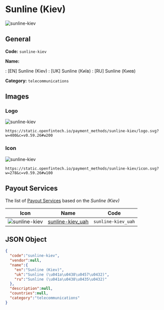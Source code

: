 
# Sunline (Kiev) 
![sunline-kiev](https://static.openfintech.io/payment_methods/sunline-kiev/logo.svg?w=400&c=v0.59.26#w200)  

## General 
**Code:** `sunline-kiev` 
 
**Name:** 
 
:	[EN] Sunline (Kiev) 
:	[UK] Sunline (Київ) 
:	[RU] Sunline (Киев) 
 
**Category:** `telecommunications` 
 

## Images 

### Logo 
![sunline-kiev](https://static.openfintech.io/payment_methods/sunline-kiev/logo.svg?w=400&c=v0.59.26#w200)  

```
https://static.openfintech.io/payment_methods/sunline-kiev/logo.svg?w=400&c=v0.59.26#w200
```  

### Icon 
![sunline-kiev](https://static.openfintech.io/payment_methods/sunline-kiev/icon.svg?w=278&c=v0.59.26#w100)  

```
https://static.openfintech.io/payment_methods/sunline-kiev/icon.svg?w=278&c=v0.59.26#w100
```  

## Payout Services 
 
The list of [Payout Services](/payout-services/) based on the _Sunline (Kiev)_ 

|Icon|Name|Code| 
|:---:|:---:|:---:| 
|![sunline-kiev](https://static.openfintech.io/payout_methods/sunline-kiev/icon.svg?w=278&c=v0.59.26#w40) |[sunline-kiev_uah](/payout-services/sunline-kiev_uah/)|`sunline-kiev_uah`| 
 

## JSON Object 

```json
{
  "code":"sunline-kiev",
  "vendor":null,
  "name":{
    "en":"Sunline (Kiev)",
    "uk":"Sunline (\u041a\u0438\u0457\u0432)",
    "ru":"Sunline (\u041a\u0438\u0435\u0432)"
  },
  "description":null,
  "countries":null,
  "category":"telecommunications"
}
```  
